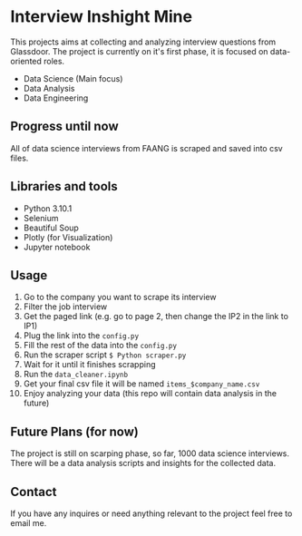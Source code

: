 # Interview Inshight Mine

This projects aims at collecting and analyzing interview questions from Glassdoor.
The project is currently on it's first phase, it is focused on data-oriented roles.
* Data Science (Main focus)
* Data Analysis 
* Data Engineering

## Progress until now
All of data science interviews from FAANG is scraped and saved into csv files.

## Libraries and tools
* Python 3.10.1
* Selenium
* Beautiful Soup
* Plotly (for Visualization)
* Jupyter notebook
## Usage
1. Go to the company you want to scrape its interview
2. Filter the job interview
3. Get the paged link (e.g. go to page 2, then change the IP2 in the link to IP1)
4. Plug the link into the ```config.py``` 
5. Fill the rest of the data into the ```config.py``` 
6. Run the scraper script ```$ Python scraper.py```
7. Wait for it until it finishes scrapping
8. Run the ```data_cleaner.ipynb``` 
9. Get your final csv file it will be named ```items_$company_name.csv```
10. Enjoy analyzing your data (this repo will contain data analysis in the future)
## Future Plans (for now)
The project is still on scarping phase, so far, 1000 data science interviews.
There will be a data analysis scripts and insights for the collected data. 
## Contact
If you have any inquires or need anything relevant to the project feel free to email me.
